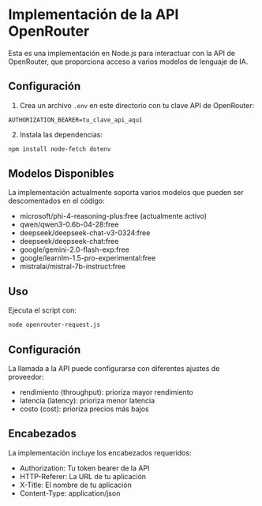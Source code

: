 # Implementación de la API OpenRouter

Esta es una implementación en Node.js para interactuar con la API de OpenRouter, que proporciona acceso a varios modelos de lenguaje de IA.

## Configuración

1. Crea un archivo `.env` en este directorio con tu clave API de OpenRouter:
```
AUTHORIZATION_BEARER=tu_clave_api_aquí
```

2. Instala las dependencias:
```bash
npm install node-fetch dotenv
```

## Modelos Disponibles

La implementación actualmente soporta varios modelos que pueden ser descomentados en el código:

- microsoft/phi-4-reasoning-plus:free (actualmente activo)
- qwen/qwen3-0.6b-04-28:free
- deepseek/deepseek-chat-v3-0324:free
- deepseek/deepseek-chat:free
- google/gemini-2.0-flash-exp:free
- google/learnlm-1.5-pro-experimental:free
- mistralai/mistral-7b-instruct:free

## Uso

Ejecuta el script con:
```bash
node openrouter-request.js
```

## Configuración

La llamada a la API puede configurarse con diferentes ajustes de proveedor:
- rendimiento (throughput): prioriza mayor rendimiento
- latencia (latency): prioriza menor latencia
- costo (cost): prioriza precios más bajos

## Encabezados

La implementación incluye los encabezados requeridos:
- Authorization: Tu token bearer de la API
- HTTP-Referer: La URL de tu aplicación
- X-Title: El nombre de tu aplicación
- Content-Type: application/json